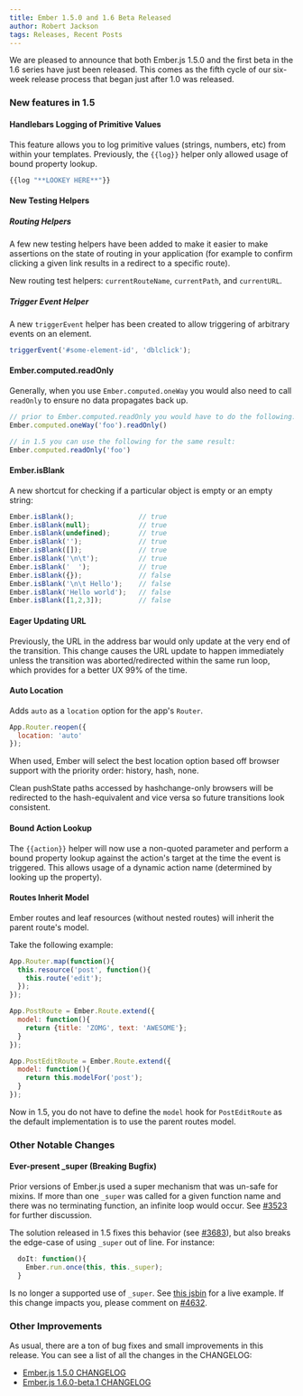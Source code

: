```yaml
---
title: Ember 1.5.0 and 1.6 Beta Released
author: Robert Jackson
tags: Releases, Recent Posts
---
```


We are pleased to announce that both Ember.js 1.5.0 and the first beta in the 1.6 series
have just been released. This comes as the fifth cycle of our six-week release
process that began just after 1.0 was released.

### New features in 1.5

#### Handlebars Logging of Primitive Values

This feature allows you to log primitive values (strings, numbers, etc) from within your
templates. Previously, the `{{log}}` helper only allowed usage of bound property lookup.

```javascript
{{log "**LOOKEY HERE**"}}
```

#### New Testing Helpers

##### Routing Helpers

A few new testing helpers have been added to make it easier to make assertions on the state
of routing in your application (for example to confirm clicking a given link results in a
redirect to a specific route).

New routing test helpers: `currentRouteName`, `currentPath`, and `currentURL`.

##### Trigger Event Helper

A new `triggerEvent` helper has been created to allow triggering of arbitrary events on an element.

```javascript
triggerEvent('#some-element-id', 'dblclick');
```

#### Ember.computed.readOnly

Generally, when you use `Ember.computed.oneWay` you would also need to call `readOnly` to ensure no data
propagates back up.

```javascript
// prior to Ember.computed.readOnly you would have to do the following:
Ember.computed.oneWay('foo').readOnly()

// in 1.5 you can use the following for the same result:
Ember.computed.readOnly('foo')
```

#### Ember.isBlank

A new shortcut for checking if a particular object is empty or an empty string:

```javascript
Ember.isBlank();                // true
Ember.isBlank(null);            // true
Ember.isBlank(undefined);       // true
Ember.isBlank('');              // true
Ember.isBlank([]);              // true
Ember.isBlank('\n\t');          // true
Ember.isBlank('  ');            // true
Ember.isBlank({});              // false
Ember.isBlank('\n\t Hello');    // false
Ember.isBlank('Hello world');   // false
Ember.isBlank([1,2,3]);         // false
```

#### Eager Updating URL

Previously, the URL in the address bar would only update at the very end of
the transition. This change causes the URL update to happen immediately unless
the transition was aborted/redirected within the same run loop, which provides
for a better UX 99% of the time.

#### Auto Location

Adds `auto` as a `location` option for the app's `Router`.

```javascript
App.Router.reopen({
  location: 'auto'
});
```

When used, Ember will select the best location option based off browser
support with the priority order: history, hash, none.

Clean pushState paths accessed by hashchange-only browsers will be redirected
to the hash-equivalent and vice versa so future transitions look consistent.

#### Bound Action Lookup

The `{{action}}` helper will now use a non-quoted parameter and perform a bound property
lookup against the action's target at the time the event is triggered. This allows usage
of a dynamic action name (determined by looking up the property).

#### Routes Inherit Model

Ember routes and leaf resources (without nested routes) will inherit the parent route's model.

Take the following example:

```javascript
App.Router.map(function(){
  this.resource('post', function(){
    this.route('edit');
  });
});

App.PostRoute = Ember.Route.extend({
  model: function(){
    return {title: 'ZOMG', text: 'AWESOME'};
  }
});

App.PostEditRoute = Ember.Route.extend({
  model: function(){
    return this.modelFor('post');
  }
});
```

Now in 1.5, you do not have to define the `model` hook for `PostEditRoute` as the default implementation
is to use the parent routes model.

### Other Notable Changes

#### Ever-present \_super (Breaking Bugfix)

Prior versions of Ember.js used a super mechanism that was un-safe for mixins. If more than
one `_super` was called for a given function name and there was no terminating function, an
infinite loop would occur. See [#3523](https://github.com/emberjs/ember.js/issues/3523) for
further discussion.

The solution released in 1.5 fixes this behavior (see [#3683](https://github.com/emberjs/ember.js/pull/3683)),
but also breaks the edge-case of using `_super` out of line. For instance:

```JavaScript
  doIt: function(){
    Ember.run.once(this, this._super);
  }
```

Is no longer a supported use of `_super`. See [this jsbin](http://emberjs.jsbin.com/xuroy/1/edit?html,js,output)
for a live example. If this change impacts you, please comment on [#4632](https://github.com/emberjs/ember.js/pull/4301).

### Other Improvements

As usual, there are a ton of bug fixes and small improvements in this
release. You can see a list of all the changes in the CHANGELOG:

* [Ember.js 1.5.0 CHANGELOG](https://github.com/emberjs/ember.js/blob/v1.5.0/CHANGELOG.md)
* [Ember.js 1.6.0-beta.1 CHANGELOG](https://github.com/emberjs/ember.js/blob/v1.6.0-beta.1/CHANGELOG.md)
